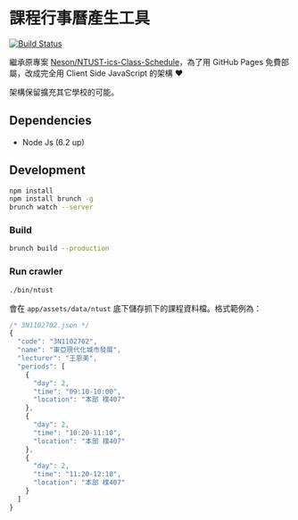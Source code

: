 # 課程行事曆產生工具

[![Build Status](https://travis-ci.org/Yukaii/ics-scheduler.svg?branch=master)](https://travis-ci.org/Yukaii/ics-scheduler)

繼承原專案 [Neson/NTUST-ics-Class-Schedule](https://github.com/Neson/NTUST-ics-Class-Schedule)，為了用 GitHub Pages 免費部屬，改成完全用 Client Side JavaScript 的架構 :heart:

架構保留擴充其它學校的可能。

## Dependencies

* Node Js (6.2 up)

## Development

```bash
npm install
npm install brunch -g
brunch watch --server
```

### Build

```bash
brunch build --production
```

### Run crawler

```bash
./bin/ntust
```

會在 `app/assets/data/ntust` 底下儲存抓下的課程資料檔。格式範例為：

```js
/* 3N1102702.json */
{
  "code": "3N1102702",
  "name": "東亞現代化城市發展",
  "lecturer": "王恩美",
  "periods": [
    {
      "day": 2,
      "time": "09:10-10:00",
      "location": "本部 樸407"
    },
    {
      "day": 2,
      "time": "10:20-11:10",
      "location": "本部 樸407"
    },
    {
      "day": 2,
      "time": "11:20-12:10",
      "location": "本部 樸407"
    }
  ]
}
```
